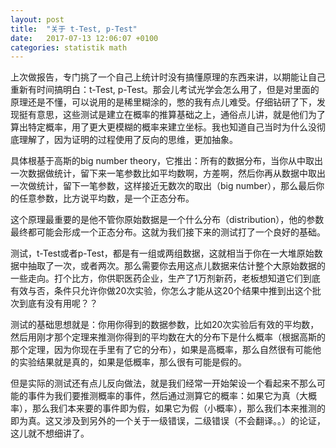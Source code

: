 ```yaml
---
layout: post
title:  "关于 t-Test, p-Test"
date:   2017-07-13 12:06:07 +0100
categories: statistik math
---
```


上次做报告，专门挑了一个自己上统计时没有搞懂原理的东西来讲，以期能让自己重新有时间搞明白：t-Test, p-Test。那会儿考试光学会怎么用了，但是对里面的原理还是不懂，可以说用的是稀里糊涂的，憋的我有点儿难受。仔细钻研了下，发现挺有意思，这些测试是建立在概率的推算基础之上，通俗点儿讲，就是他们为了算出特定概率，用了更大更模糊的概率来建立坐标。我也知道自己当时为什么没彻底理解了，因为证明的过程使用了反向的思维，更加抽象。

具体根基于高斯的big number theory，它推出：所有的数据分布，当你从中取出一次数据做统计，留下来一笔参数比如平均数啊，方差啊，然后你再从数据中取出一次做统计，留下一笔参数，这样接近无数次的取出（big number），那么最后你的任意参数，比方说平均数，是一个正态分布。

这个原理最重要的是他不管你原始数据是一个什么分布（distribution），他的参数最终都可能会形成一个正态分布。这就为我们接下来的测试打了一个良好的基础。

测试，t-Test或者p-Test，都是有一组或两组数据，这就相当于你在一大堆原始数据中抽取了一次，或者两次。那么需要你去用这点儿数据来估计整个大原始数据的一些走向。打个比方，你供职医药企业，生产了1万剂新药，老板想知道它们到底有效与否，条件只允许你做20次实验，你怎么才能从这20个结果中推到出这个批次到底有没有用呢？？

测试的基础思想就是：你用你得到的数据参数，比如20次实验后有效的平均数，然后用刚才那个定理来推测你得到的平均数在大的分布下是什么概率（根据高斯的那个定理，因为你现在手里有了它的分布），如果是高概率，那么自然很有可能他的实验结果就是真的，如果是低概率，那么很有可能是假的。

但是实际的测试还有点儿反向做法，就是我们经常一开始架设一个看起来不那么可能的事件为我们要推测概率的事件，然后通过测算它的概率：如果它为真（大概率），那么我们本来要的事件即为假，如果它为假（小概率），那么我们本来推测的即为真。这又涉及到另外的一个关于一级错误，二级错误（不会翻译。。）的论证，这儿就不想细讲了。